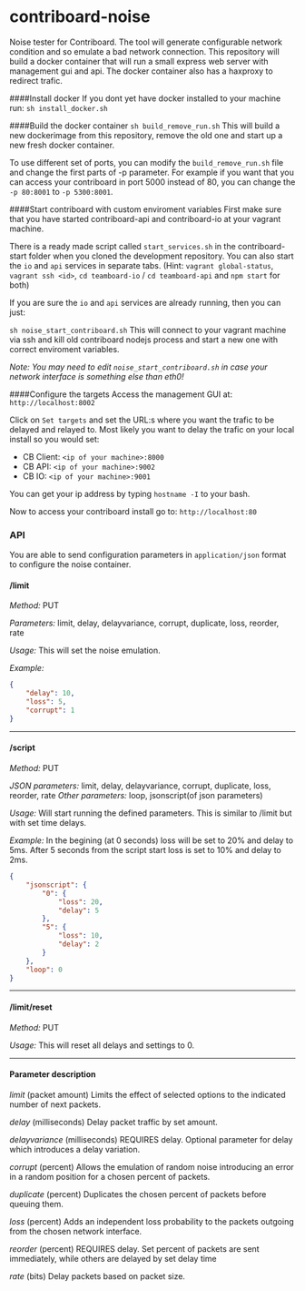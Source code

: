 # contriboard-noise
Noise tester for Contriboard. The tool will generate configurable network condition and so emulate a bad network connection. This repository will build a docker container that will run a small express web server with management gui and api. The docker container also has a haxproxy to redirect trafic.

####Install docker
If you dont yet have docker installed to your machine run:
`sh install_docker.sh`

####Build the docker container
`sh build_remove_run.sh` 
This will build a new dockerimage from this repository, remove the old one and start up a new fresh docker container. 

To use different set of ports, you can modify the `build_remove_run.sh` file and change the first parts of -p parameter. For example if you want that you can access your contriboard in port 5000 instead of 80, you  can change the `-p 80:8001` to `-p 5300:8001`.

####Start contriboard with custom enviroment variables
First make sure that you have started contriboard-api and contriboard-io at your vagrant machine.

There is a ready made script called `start_services.sh` in the contriboard-start folder when you cloned the development repository. You can also start the `io` and `api` services in separate tabs. (Hint: `vagrant global-status`, `vagrant ssh <id>`, `cd teamboard-io` / `cd teamboard-api` and `npm start` for both)

If you are sure the `io` and `api` services are already running, then you can just:

`sh noise_start_contriboard.sh`
This will connect to your vagrant machine via ssh and kill old contriboard nodejs process and start a new one with correct enviroment variables. 

_Note: You may need to edit `noise_start_contriboard.sh` in case your network interface is something else than eth0!_

####Configure the targets
Access the management GUI at: `http://localhost:8002`

Click on `Set targets` and set the URL:s where you want the trafic to be delayed and relayed to.
Most likely you want to delay the trafic on your local install so you would set:
- CB Client: `<ip of your machine>:8000`
- CB API: `<ip of your machine>:9002`
- CB IO: `<ip of your machine>:9001`

You can get your ip address by typing `hostname -I` to your bash.

Now to access your contriboard install go to: `http://localhost:80`

### API
You are able to send configuration parameters in `application/json` format to configure the noise container.

#### /limit
*Method:* PUT

*Parameters:* limit, delay, delayvariance, corrupt, duplicate, loss, reorder, rate

*Usage:* This will set the noise emulation.

*Example:*
```json
{
    "delay": 10,
    "loss": 5,
    "corrupt": 1
}
```

***

#### /script
*Method:* PUT

*JSON parameters:* limit, delay, delayvariance, corrupt, duplicate, loss, reorder, rate
*Other parameters:* loop, jsonscript(of json parameters)

*Usage:* Will start running the defined parameters. This is similar to /limit but with set time delays. 

*Example:*
In the begining (at 0 seconds) loss will be set to 20% and delay to 5ms. After 5 seconds from the script start loss is set to 10% and delay to 2ms.
```json
{
    "jsonscript": {
        "0": {
            "loss": 20,
            "delay": 5
        },
        "5": {
            "loss": 10,
            "delay": 2
        }
    },
    "loop": 0
}
```

***

#### /limit/reset
*Method:* PUT

*Usage:* This will reset all delays and settings to 0.

***

#### Parameter description
*limit*
(packet amount) Limits the effect of selected options to the indicated number of next packets.

*delay*
(milliseconds) Delay packet traffic by set amount.

*delayvariance*
(milliseconds) REQUIRES delay. Optional parameter for delay which introduces a delay variation.

*corrupt*
(percent) Allows the emulation of random noise introducing an error in a random position for a chosen percent of packets.

*duplicate*
(percent) Duplicates the chosen percent of packets before queuing them.

*loss*
(percent) Adds an independent loss probability to the packets outgoing from the chosen network interface.

*reorder*
(percent) REQUIRES delay. Set percent of packets are sent immediately, while others are delayed by set delay time

*rate*
(bits) Delay packets based on packet size.
